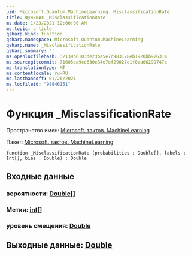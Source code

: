 ```yaml
---
uid: Microsoft.Quantum.MachineLearning._MisclassificationRate
title: Функция _MisclassificationRate
ms.date: 1/23/2021 12:00:00 AM
ms.topic: article
qsharp.kind: function
qsharp.namespace: Microsoft.Quantum.MachineLearning
qsharp.name: _MisclassificationRate
qsharp.summary: ''
ms.openlocfilehash: 32139b6103de23ba5e7c983178eb1920bb976314
ms.sourcegitcommit: 71605ea9cc630e84e7ef29027e1f0ea06299747e
ms.translationtype: MT
ms.contentlocale: ru-RU
ms.lasthandoff: 01/26/2021
ms.locfileid: "98846151"
---
```

# <a name="_misclassificationrate-function"></a>Функция _MisclassificationRate

Пространство имен: [Microsoft. тактов. MachineLearning](xref:Microsoft.Quantum.MachineLearning)

Пакет: [Microsoft. тактов. MachineLearning](https://nuget.org/packages/Microsoft.Quantum.MachineLearning)




```qsharp
function _MisclassificationRate (probabilities : Double[], labels : Int[], bias : Double) : Double
```


## <a name="input"></a>Входные данные

### <a name="probabilities--double"></a>вероятности: [Double](xref:microsoft.quantum.lang-ref.double)[]




### <a name="labels--int"></a>Метки: [int](xref:microsoft.quantum.lang-ref.int)[]




### <a name="bias--double"></a>уровень смещения: [Double](xref:microsoft.quantum.lang-ref.double)





## <a name="output--double"></a>Выходные данные: [Double](xref:microsoft.quantum.lang-ref.double)

